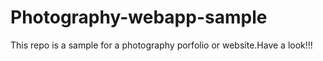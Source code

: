 # Photography-webapp-sample
 This repo is a sample for a photography porfolio or website.Have a look!!!
